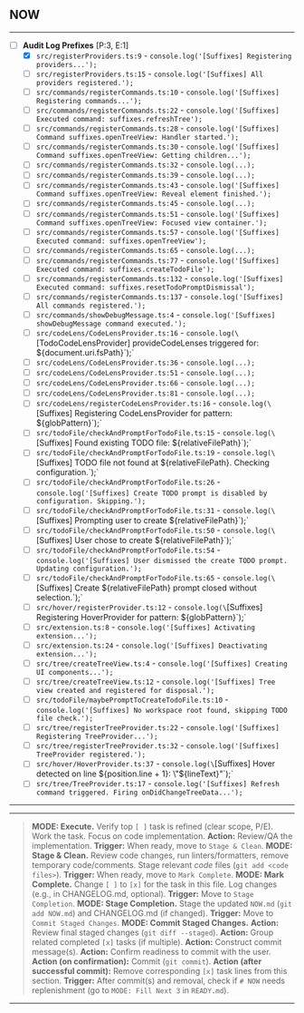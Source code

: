 ## NOW

---

- [ ] **Audit Log Prefixes** [P:3, E:1]
  - [x] `src/registerProviders.ts:9` - `console.log('[Suffixes] Registering providers...');`
  - [ ] `src/registerProviders.ts:15` - `console.log('[Suffixes] All providers registered.');`
  - [ ] `src/commands/registerCommands.ts:10` - `console.log('[Suffixes] Registering commands...');`
  - [ ] `src/commands/registerCommands.ts:22` - `console.log('[Suffixes] Executed command: suffixes.refreshTree');`
  - [ ] `src/commands/registerCommands.ts:28` - `console.log('[Suffixes] Command suffixes.openTreeView: Handler started.');`
  - [ ] `src/commands/registerCommands.ts:30` - `console.log('[Suffixes] Command suffixes.openTreeView: Getting children...');`
  - [ ] `src/commands/registerCommands.ts:32` - `console.log(...);`
  - [ ] `src/commands/registerCommands.ts:39` - `console.log(...);`
  - [ ] `src/commands/registerCommands.ts:43` - `console.log('[Suffixes] Command suffixes.openTreeView: Reveal element finished.');`
  - [ ] `src/commands/registerCommands.ts:45` - `console.log(...);`
  - [ ] `src/commands/registerCommands.ts:51` - `console.log('[Suffixes] Command suffixes.openTreeView: Focused view container.');`
  - [ ] `src/commands/registerCommands.ts:57` - `console.log('[Suffixes] Executed command: suffixes.openTreeView');`
  - [ ] `src/commands/registerCommands.ts:65` - `console.log(...);`
  - [ ] `src/commands/registerCommands.ts:77` - `console.log('[Suffixes] Executed command: suffixes.createTodoFile');`
  - [ ] `src/commands/registerCommands.ts:132` - `console.log('[Suffixes] Executed command: suffixes.resetTodoPromptDismissal');`
  - [ ] `src/commands/registerCommands.ts:137` - `console.log('[Suffixes] All commands registered.');`
  - [ ] `src/commands/showDebugMessage.ts:4` - `console.log('[Suffixes] showDebugMessage command executed.');`
  - [ ] `src/codeLens/CodeLensProvider.ts:16` - `console.log(\`[TodoCodeLensProvider] provideCodeLenses triggered for: ${document.uri.fsPath}\`);`
  - [ ] `src/codeLens/CodeLensProvider.ts:36` - `console.log(...);`
  - [ ] `src/codeLens/CodeLensProvider.ts:51` - `console.log(...);`
  - [ ] `src/codeLens/CodeLensProvider.ts:66` - `console.log(...);`
  - [ ] `src/codeLens/CodeLensProvider.ts:81` - `console.log(...);`
  - [ ] `src/codeLens/registerCodeLensProvider.ts:16` - `console.log(\`[Suffixes] Registering CodeLensProvider for pattern: ${globPattern}\`);`
  - [ ] `src/todoFile/checkAndPromptForTodoFile.ts:15` - `console.log(\`[Suffixes] Found existing TODO file: ${relativeFilePath}\`);`
  - [ ] `src/todoFile/checkAndPromptForTodoFile.ts:19` - `console.log(\`[Suffixes] TODO file not found at ${relativeFilePath}. Checking configuration.\`);`
  - [ ] `src/todoFile/checkAndPromptForTodoFile.ts:26` - `console.log('[Suffixes] Create TODO prompt is disabled by configuration. Skipping.');`
  - [ ] `src/todoFile/checkAndPromptForTodoFile.ts:31` - `console.log(\`[Suffixes] Prompting user to create ${relativeFilePath}\`);`
  - [ ] `src/todoFile/checkAndPromptForTodoFile.ts:50` - `console.log(\`[Suffixes] User chose to create ${relativeFilePath}\`);`
  - [ ] `src/todoFile/checkAndPromptForTodoFile.ts:54` - `console.log('[Suffixes] User dismissed the create TODO prompt. Updating configuration.');`
  - [ ] `src/todoFile/checkAndPromptForTodoFile.ts:65` - `console.log(\`[Suffixes] Create ${relativeFilePath} prompt closed without selection.\`);`
  - [ ] `src/hover/registerProvider.ts:12` - `console.log(\`[Suffixes] Registering HoverProvider for pattern: ${globPattern}\`);`
  - [ ] `src/extension.ts:8` - `console.log('[Suffixes] Activating extension...');`
  - [ ] `src/extension.ts:24` - `console.log('[Suffixes] Deactivating extension...');`
  - [ ] `src/tree/createTreeView.ts:4` - `console.log('[Suffixes] Creating UI components...');`
  - [ ] `src/tree/createTreeView.ts:12` - `console.log('[Suffixes] Tree view created and registered for disposal.');`
  - [ ] `src/todoFile/maybePromptToCreateTodoFile.ts:10` - `console.log('[Suffixes] No workspace root found, skipping TODO file check.');`
  - [ ] `src/tree/registerTreeProvider.ts:22` - `console.log('[Suffixes] Registering TreeProvider...');`
  - [ ] `src/tree/registerTreeProvider.ts:32` - `console.log('[Suffixes] TreeProvider registered.');`
  - [ ] `src/hover/HoverProvider.ts:37` - `console.log(\`[Suffixes] Hover detected on line ${position.line + 1}: \"${lineText}\"\`);`
  - [ ] `src/tree/TreeProvider.ts:17` - `console.log('[Suffixes] Refresh command triggered. Firing onDidChangeTreeData...');`

---

<!--













Modes below









-->

---

> **MODE: Execute.** Verify top `[ ]` task is refined (clear scope, P/E). Work the task. Focus on code implementation. **Action:** Review/QA the implementation. **Trigger:** When ready, move to `Stage & Clean`.
> **MODE: Stage & Clean.** Review code changes, run linters/formatters, remove temporary code/comments. Stage relevant _code_ files (`git add <code files>`). **Trigger:** When ready, move to `Mark Complete`.
> **MODE: Mark Complete.** Change `[ ]` to `[x]` for the task in this file. Log changes (e.g., in CHANGELOG.md, optional). **Trigger:** Move to `Stage Completion`.
> **MODE: Stage Completion.** Stage the updated `NOW.md` (`git add NOW.md`) and CHANGELOG.md (if changed). **Trigger:** Move to `Commit Staged Changes`.
> **MODE: Commit Staged Changes.** **Action:** Review final staged changes (`git diff --staged`). **Action:** Group related completed `[x]` tasks (if multiple). **Action:** Construct commit message(s). **Action:** Confirm readiness to commit with the user. **Action (on confirmation):** Commit (`git commit`). **Action (after successful commit):** Remove corresponding `[x]` task lines from this section. **Trigger:** After commit(s) and removal, check if `# NOW` needs replenishment (go to `MODE: Fill Next 3` in `READY.md`).

---
